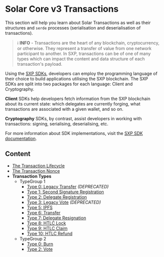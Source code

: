 
# Solar Core v3 Transactions

This section will help you learn about Solar Transactions as well as their structures and `serde` processes (serialisation and deserialisation of transactions).

> ℹ️ **INFO** - Transactions are the heart of any blockchain, cryptocurrency, or otherwise. They represent a transfer of value from one network participant to another. In SXP, transactions can be of one of many types which can impact the content and data structure of each transaction's payload.

Using the [SXP SDKs](/sdk/documentation), developers can employ the programming language of their choice to build applications utilising the SXP blockchain. The SXP SDKs are split into two packages for each language: Client and Cryptography.

**Client** SDKs help developers fetch information from the SXP blockchain about its current state: which delegates are currently forging, what transactions are associated with a given wallet, and so on.

**Cryptography** SDKs, by contrast, assist developers in working with transactions: signing, serialising, deserialising, etc.

For more information about SDK implementations, visit the [SXP SDK documentation](/sdk/documentation).

## Content

- [The Transaction Lifecycle](/core/transactions/lifecycle)
- [The Transaction Nonce](/core/transactions/nonce)
- **Transaction Types**
    - TypeGroup 1
        - [Type 0: Legacy Transfer](/core/transactions/types/legacy-transfer) _(DEPRECATED)_
        - [Type 1: Second Signature Registration](/core/transactions/types/second-signature)
        - [Type 2: Delegate Registration](/core/transactions/types/delegate-registration)
        - [Type 3: Legacy Vote](/core/transactions/types/legacy-vote) _(DEPRECATED)_
        - [Type 5: IPFS](/core/transactions/types/ipfs)
        - [Type 6: Transfer](/core/transactions/types/transfer)
        - [Type 7: Delegate Resignation](/core/transactions/types/delegate-resignation)
        - [Type 8: HTLC Lock](/core/transactions/types/htlc-lock)
        - [Type 9: HTLC Claim](/core/transactions/types/htlc-claim)
        - [Type 10: HTLC Refund](/core/transactions/types/htlc-refund)
    - TypeGroup 2
        - [Type 0: Burn](/core/transactions/types/burn)
        - [Type 2: Vote](/core/transactions/types/vote)
